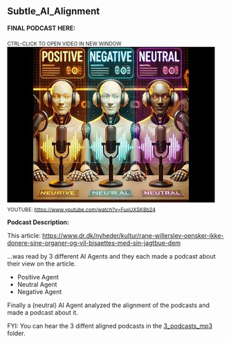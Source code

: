 ## Subtle_AI_Alignment

**FINAL PODCAST HERE:**

<sub>CTRL-CLICK TO OPEN VIDEO IN NEW WINDOW</sub>  
[![Watch the video](./3i1.jpg)](https://www.youtube.com/watch?v=FuxUXSK8b24)  
<sub>YOUTUBE: https://www.youtube.com/watch?v=FuxUXSK8b24</sub>

**Podcast Description:**

This article: https://www.dr.dk/nyheder/kultur/rane-willerslev-oensker-ikke-donere-sine-organer-og-vil-bisaettes-med-sin-jagtbue-dem

...was read by 3 different AI Agents and they each made a podcast about their view on the article.
- Positive Agent
- Neutral Agent
- Negative Agent

Finally a (neutral) AI Agent analyzed the alignment of the podcasts and made a podcast about it.

FYI: You can hear the 3 diffent aligned podcasts in the [3_podcasts_mp3](https://github.com/username/repositoryname/tree/main/src) folder.
